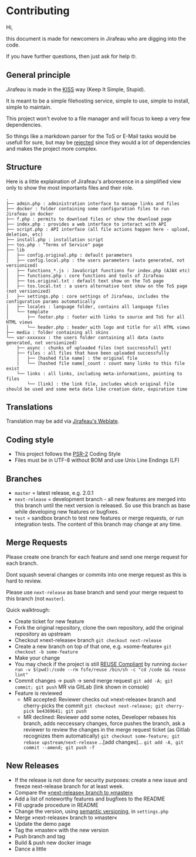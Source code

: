 # Contributing

Hi,

this document is made for newcomers in Jirafeau who are digging into the code.

If you have further questions, then just ask for help 🤓.

## General principle

Jirafeau is made in the [KISS](http://en.wikipedia.org/wiki/KISS_principle) way (Keep It Simple, Stupid).

It is meant to be a simple filehosting service, simple to use, simple to install, simple to maintain.

This project won't evolve to a file manager and will focus to keep a very few dependencies.

So things like a markdown parser for the ToS or E-Mail tasks would be usefull for sure, but may be [rejected](https://gitlab.com/mojo42/Jirafeau/issues/37#note_1191566) since they would a lot of dependencies and makes the project more complex.

## Structure

Here is a little explaination of Jirafeau's arboresence in a simplified
view only to show the most importants files and their role.

```
.
├── admin.php : administration interface to manage links and files
├── docker : folder containing some configuration files to run Jirafeau in docker
├── f.php : permits to download files or show the download page
├── index.php : provides a web interface to interact with API
├── script.php : API interface (all file actions happen here - upload, deletion, etc)
├── install.php : installation script
├── tos.php : "Terms of Service" page
├── lib
│   ├── config.original.php : default parameters
│   ├── config.local.php : the users parameters (auto generated, not versionized)
│   ├── functions_*.js : JavaScript functions for index.php (AJAX etc)
│   ├── functions.php : core functions and tools of Jirafeau
│   ├── tos.original.txt : default text show on the ToS page
│   ├── tos.local.txt : a users alternative text show on the ToS page (not versionized)
│   ├── settings.php : core settings of Jirafeau, includes the configuration params automatically
│   ├── locales : language folder, contains all language files
│   └── template
│       ├── footer.php : footer with links to source and ToS for all HTML views
│       └── header.php : header with logo and title for all HTML views
├── media : folder containing all skins
└── var-xxxxxxx : the users folder containing all data (auto generated, not versionized)
    ├── async : chunks of uploaded files (not succressfull yet) 
    ├── files : all files that have been uploaded successfully
    │   ├── [hashed file name] : the original file
    │   └── [hashed file name]_count : count many links to this file exist
    └── links : all links, including meta-informations, pointing to files
        └── [link] : the link file, includes which original file should be used and some meta data like creation date, expiration time
```

## Translations

Translation may be add via [Jirafeau's Weblate](https://hosted.weblate.org/projects/jirafeau/master/).

## Coding style

- This project follows the [PSR-2](http://www.php-fig.org/psr/psr-2/) Coding Style
- Files must be in UTF-8 without BOM and use Unix Line Endings (LF)

## Branches

* ```master``` = latest release, e.g. 2.0.1
* ```next-release``` = development branch - all new features are merged into this branch until the next version is released. So use this branch as base while developing new features or bugfixes.
* ```test``` = sandbox branch to test new features or merge requests, or run integration tests. The content of this branch may change at any time.

## Merge Requests

Please create one branch for each feature and send one merge request for each branch. 

Dont squash several changes or commits into one merge request as this is hard to review.

Please use ```next-release``` as base branch and send your merge request to this branch (not ```master```).

Quick walktrough:

* Create ticket for new feature
* Fork the original repository, clone the own repository, add the original repository as upstream
* Checkout »next-release« branch ```git checkout next-release```
* Create a new branch on top of that one, e.g. »some-feature« ```git checkout -b some-feature```
* Make your change
* You may check if the project is still [REUSE Compliant](https://reuse.software/) by running `docker run -v $(pwd):/code --rm fsfe/reuse /bin/sh -c "cd /code && reuse lint"`
* Commit changes → push → send merge request ```git add -A; git commit; git push``` MR via GitLab (link shown in console)
* Feature is reviewed
  * MR accepted: Reviewer checks out »next-release« branch and cherry-picks the commit ```git checkout next-release; git cherry-pick be4369641; git push```
  * MR declined: Reviewer add some notes, Developer rebases his branch, adds neccessary changes, force pushes the branch, ask a reviewer to review the changes in the merge request ticket (as Gitlab recognizes them automatically) ```git checkout some-feature; git rebase upstream/next-release``` …[add changes]… ```git add -A, git commit --amend; git push -f```

## New Releases

* If the release is not done for security purposes: create a new issue and freeze next-release branch for at least week.
* Compare the [»next-release« branch to »master«](https://gitlab.com/mojo42/Jirafeau/compare/master...next-release)
* Add a list of noteworthy features and bugfixes to the README
* Fill upgrade procedure in README
* Change the version, using [semantic versioning](http://semver.org/), in ```settings.php```
* Merge »next-release« branch to »master«
* Update the demo page
* Tag the »master« with the new version
* Push branch and tag
* Build & push new docker image
* Dance a little
